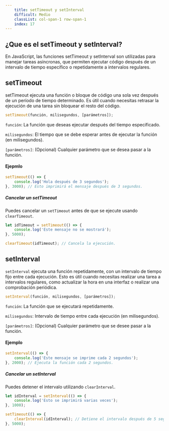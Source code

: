 ```yaml
---
    title: setTimeout y setInterval
    difficult: Medio
    classList: col-span-1 row-span-1
    index: 17
---
```

## ¿Que es el setTimeout y setInterval?
En JavaScript, las funciones setTimeout y setInterval son utilizadas para manejar tareas asíncronas, que permiten ejecutar código después de un intervalo de tiempo específico o repetidamente a intervalos regulares.

## setTimeout
setTimeout ejecuta una función o bloque de código una sola vez después de un período de tiempo determinado. Es útil cuando necesitas retrasar la ejecución de una tarea sin bloquear el resto del código.
```js
setTimeout(función, milisegundos, [parámetros]);
```
``función``: La función que deseas ejecutar después del tiempo especificado.

``milisegundos``: El tiempo que se debe esperar antes de ejecutar la función (en milisegundos).

``[parámetros]``: (Opcional) Cualquier parámetro que se desea pasar a la función.

#### Ejepmlo
```js
setTimeout(() => {
    console.log('Hola después de 3 segundos');
}, 3000); // Esto imprimirá el mensaje después de 3 segundos.
```

##### Cancelar un setTimeout
Puedes cancelar un ``setTimeout`` antes de que se ejecute usando ``clearTimeout``.
```js
let idTimeout = setTimeout(() => {
    console.log('Este mensaje no se mostrará');
}, 5000);

clearTimeout(idTimeout); // Cancela la ejecución.
```
## setInterval
``setInterval`` ejecuta una función repetidamente, con un intervalo de tiempo fijo entre cada ejecución. Esto es útil cuando necesitas realizar una tarea a intervalos regulares, como actualizar la hora en una interfaz o realizar una comprobación periódica.
```js
setInterval(función, milisegundos, [parámetros]);
```
``función``: La función que se ejecutará repetidamente.

``milisegundos``: Intervalo de tiempo entre cada ejecución (en milisegundos).

``[parámetros]``: (Opcional) Cualquier parámetro que se desee pasar a la función.

#### Ejemplo 
```js
setInterval(() => {
    console.log('Este mensaje se imprime cada 2 segundos');
}, 2000); // Ejecuta la función cada 2 segundos.
```

##### Cancelar un setInterval
Puedes detener el intervalo utilizando ``clearInterval``.
```js
let idInterval = setInterval(() => {
    console.log('Esto se imprimirá varias veces');
}, 1000);

setTimeout(() => {
    clearInterval(idInterval); // Detiene el intervalo después de 5 segundos.
}, 5000);
```
